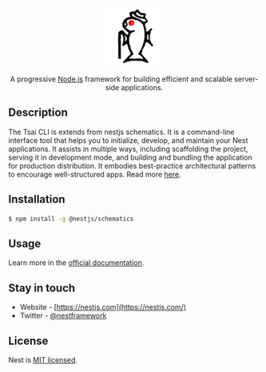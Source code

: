 <p align="center">
  <a href="https://github.com/lotolab" target="blank"><img src="./docs/lotolab.svg" width="120" alt="Tsai Logo" style="color:#ffab00"/></a>
</p>

<p align="center">A progressive <a href="http://nodejs.org" target="blank">Node.js</a> framework for building efficient and scalable server-side applications.</p>


## Description

 The Tsai CLI is extends from nestjs schematics.
 It is a command-line interface tool that helps you to initialize, develop, and maintain your Nest applications. It assists in multiple ways, including scaffolding the project, serving it in development mode, and building and bundling the application for production distribution. It embodies best-practice architectural patterns to encourage well-structured apps. Read more [here](https://docs.nestjs.com/cli/overview).

## Installation

```bash
$ npm install -g @nestjs/schematics
```

## Usage

Learn more in the [official documentation](https://docs.nestjs.com/).

## Stay in touch

- Website - [https://nestjs.com](https://nestjs.com/)
- Twitter - [@nestframework](https://twitter.com/nestframework)

## License

Nest is [MIT licensed](LICENSE).